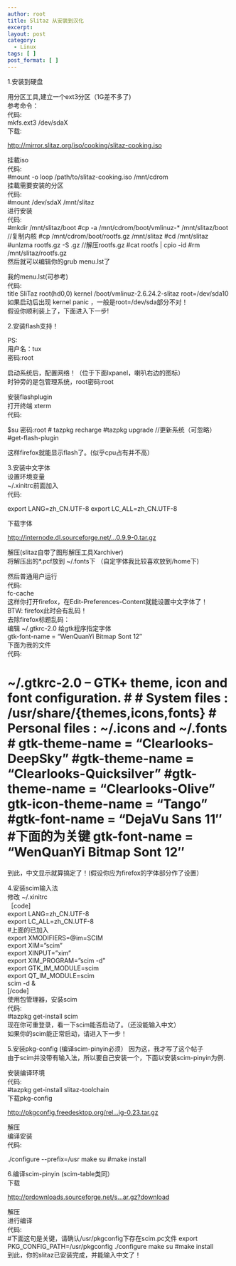 ```yaml
---
author: root
title: Slitaz 从安装到汉化
excerpt:
layout: post
category:
  - Linux
tags: [ ]
post_format: [ ]
---
```

1.安装到硬盘

用分区工具,建立一个ext3分区（1G差不多了)  
参考命令：  
代码:  
mkfs.ext3 /dev/sdaX  
下载:

http://mirror.slitaz.org/iso/cooking/slitaz-cooking.iso

挂載iso  
代码:  
#mount -o loop /path/to/slitaz-cooking.iso /mnt/cdrom  
挂載需要安装的分区  
代码:  
#mount /dev/sdaX /mnt/slitaz  
进行安装  
代码:  
#mkdir /mnt/slitaz/boot #cp -a /mnt/cdrom/boot/vmlinuz-* /mnt/slitaz/boot //复制内核 #cp /mnt/cdrom/boot/rootfs.gz /mnt/slitaz #cd /mnt/slitaz #unlzma rootfs.gz -S .gz //解压rootfs.gz #cat rootfs | cpio -id #rm /mnt/slitaz/rootfs.gz  
然后就可以编辑你的grub menu.lst了 

我的menu.lst(可参考)  
代码:  
title SliTaz root(hd0,0) kernel /boot/vmlinuz-2.6.24.2-slitaz root=/dev/sda10  
如果启动后出现 kernel panic ，一般是root=/dev/sda部分不对！  
假设你顺利装上了，下面进入下一步!

2.安装flash支持！

PS:  
用户名：tux  
密码:root

启动系统后，配置网络！（位于下面lxpanel，喇叭右边的图标）  
时钟旁的是包管理系统，root密码:root

安装flashplugin  
打开终端 xterm  
代码:

$su 密码:root # tazpkg recharge #tazpkg upgrade //更新系统（可忽略） #get-flash-plugin

这样firefox就能显示flash了。(似乎cpu占有并不高）

3.安装中文字体  
设置环境变量  
~/.xinitrc前面加入  
代码:

export LANG=zh\_CN.UTF-8 export LC\_ALL=zh_CN.UTF-8

下载字体

http://internode.dl.sourceforge.net/…0.9.9-0.tar.gz

解压(slitaz自带了图形解压工具Xarchiver)  
将解压出的*.pcf放到 ~/.fonts下 （自定字体我比较喜欢放到/home下)

然后普通用户运行  
代码:  
fc-cache  
这样你打开firefox，在Edit-Preferences-Content就能设置中文字体了！  
BTW: firefox此时会有乱码！  
去除firefox标题乱码：  
编辑 ~/.gtkrc-2.0 给gtk程序指定字体  
gtk-font-name = “WenQuanYi Bitmap Sont 12″  
下面为我的文件  
代码:  
# ~/.gtkrc-2.0 – GTK+ theme, icon and font configuration. # # System files : /usr/share/{themes,icons,fonts} # Personal files : ~/.icons and ~/.fonts # gtk-theme-name = “Clearlooks-DeepSky” #gtk-theme-name = “Clearlooks-Quicksilver” #gtk-theme-name = “Clearlooks-Olive” gtk-icon-theme-name = “Tango” #gtk-font-name = “DejaVu Sans 11″ #下面的为关键 gtk-font-name = “WenQuanYi Bitmap Sont 12″

到此，中文显示就算搞定了！(假设你应为firefox的字体部分作了设置）

4.安装scim输入法  
修改 ~/.xinitrc  
［code]  
export LANG=zh_CN.UTF-8  
export LC\_ALL=zh\_CN.UTF-8  
#上面的已加入  
export XMODIFIERS=@im=SCIM  
export XIM=”scim”  
export XINPUT=”xim”  
export XIM_PROGRAM=”scim -d”  
export GTK\_IM\_MODULE=scim  
export QT\_IM\_MODULE=scim  
scim -d &  
[/code]  
使用包管理器，安装scim  
代码:  
#tazpkg get-install scim  
现在你可重登录，看一下scim能否启动了。（还没能输入中文）  
如果你的scim能正常启动，请进入下一步！

5.安装pkg-config (编译scim-pinyin必须） 因为这，我才写了这个帖子  
由于scim并没带有输入法，所以要自己安装一个，下面以安装scim-pinyin为例.

安装编译环境  
代码:  
#tazpkg get-install slitaz-toolchain  
下载pkg-config

http://pkgconfig.freedesktop.org/rel...ig-0.23.tar.gz

解压  
编译安装  
代码:

./configure --prefix=/usr make su #make install

6.编译scim-pinyin (scim-table类同）  
下载

http://prdownloads.sourceforge.net/s...ar.gz?download

解压  
进行编译  
代码:  
#下面这句是关键，请确认/usr/pkgconfig下存在scim.pc文件 export PKG\_CONFIG\_PATH=/usr/pkgconfig ./configure make su #make install  
到此，你的slitaz已安装完成，并能输入中文了！
